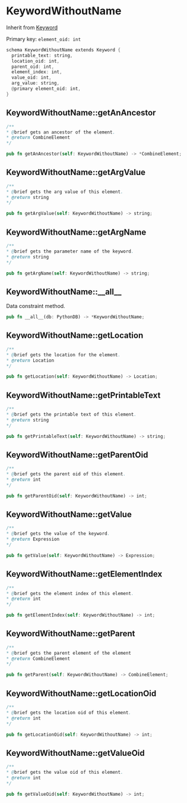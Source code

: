 # KeywordWithoutName

Inherit from [Keyword](./Keyword.md)

Primary key: `element_oid: int`

```rust
schema KeywordWithoutName extends Keyword {
  printable_text: string,
  location_oid: int,
  parent_oid: int,
  element_index: int,
  value_oid: int,
  arg_value: string,
  @primary element_oid: int,
}
```
## KeywordWithoutName::getAnAncestor

```java
/**
* @brief gets an ancestor of the element.
* @return CombineElement 
*/
```
```rust
pub fn getAnAncestor(self: KeywordWithoutName) -> *CombineElement;
```
## KeywordWithoutName::getArgValue

```java
/**
* @brief gets the arg value of this element.
* @return string
*/
```
```rust
pub fn getArgValue(self: KeywordWithoutName) -> string;
```
## KeywordWithoutName::getArgName

```java
/**
* @brief gets the parameter name of the keyword.
* @return string 
*/
```
```rust
pub fn getArgName(self: KeywordWithoutName) -> string;
```
## KeywordWithoutName::\_\_all\_\_

Data constraint method.

```rust
pub fn __all__(db: PythonDB) -> *KeywordWithoutName;
```
## KeywordWithoutName::getLocation

```java
/**
* @brief gets the location for the element.
* @return Location
*/
```
```rust
pub fn getLocation(self: KeywordWithoutName) -> Location;
```
## KeywordWithoutName::getPrintableText

```java
/**
* @brief gets the printable text of this element.
* @return string
*/
```
```rust
pub fn getPrintableText(self: KeywordWithoutName) -> string;
```
## KeywordWithoutName::getParentOid

```java
/**
* @brief gets the parent oid of this element.
* @return int
*/
```
```rust
pub fn getParentOid(self: KeywordWithoutName) -> int;
```
## KeywordWithoutName::getValue

```java
/**
* @brief gets the value of the keyword.
* @return Expression 
*/
```
```rust
pub fn getValue(self: KeywordWithoutName) -> Expression;
```
## KeywordWithoutName::getElementIndex

```java
/**
* @brief gets the element index of this element.
* @return int
*/
```
```rust
pub fn getElementIndex(self: KeywordWithoutName) -> int;
```
## KeywordWithoutName::getParent

```java
/**
* @brief gets the parent element of the element
* @return CombineElement 
*/
```
```rust
pub fn getParent(self: KeywordWithoutName) -> CombineElement;
```
## KeywordWithoutName::getLocationOid

```java
/**
* @brief gets the location oid of this element.
* @return int
*/
```
```rust
pub fn getLocationOid(self: KeywordWithoutName) -> int;
```
## KeywordWithoutName::getValueOid

```java
/**
* @brief gets the value oid of this element.
* @return int
*/
```
```rust
pub fn getValueOid(self: KeywordWithoutName) -> int;
```
